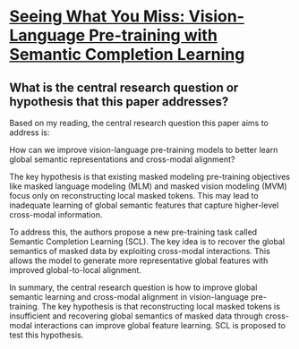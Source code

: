 # [Seeing What You Miss: Vision-Language Pre-training with Semantic   Completion Learning](https://arxiv.org/abs/2211.13437)

## What is the central research question or hypothesis that this paper addresses?

 Based on my reading, the central research question this paper aims to address is:

How can we improve vision-language pre-training models to better learn global semantic representations and cross-modal alignment? 

The key hypothesis is that existing masked modeling pre-training objectives like masked language modeling (MLM) and masked vision modeling (MVM) focus only on reconstructing local masked tokens. This may lead to inadequate learning of global semantic features that capture higher-level cross-modal information. 

To address this, the authors propose a new pre-training task called Semantic Completion Learning (SCL). The key idea is to recover the global semantics of masked data by exploiting cross-modal interactions. This allows the model to generate more representative global features with improved global-to-local alignment.

In summary, the central research question is how to improve global semantic learning and cross-modal alignment in vision-language pre-training. The key hypothesis is that reconstructing local masked tokens is insufficient and recovering global semantics of masked data through cross-modal interactions can improve global feature learning. SCL is proposed to test this hypothesis.
